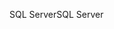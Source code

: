 <span data-ttu-id="f8bbc-101">SQL Server</span><span class="sxs-lookup"><span data-stu-id="f8bbc-101">SQL Server</span></span>